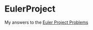 # EulerProject
My answers to the [Euler Project Problems]

[Euler Project Problems]:https://projecteuler.net

